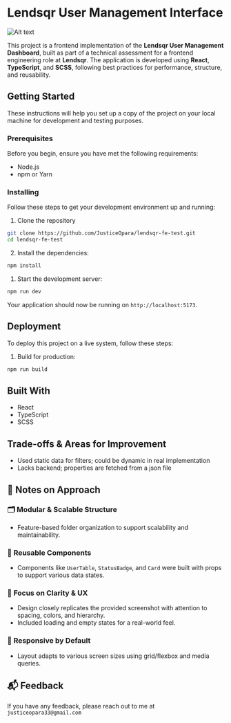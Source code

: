 # Lendsqr User Management Interface

![Alt text](./src/assets/leadsqr-screenshot.png)

This project is a frontend implementation of the **Lendsqr User Management Dashboard**, built as part of a technical assessment for a frontend engineering role at **Lendsqr**. The application is developed using **React**, **TypeScript**, and **SCSS**, following best practices for performance, structure, and reusability.

## Getting Started

These instructions will help you set up a copy of the project on your local machine for development and testing purposes.

### Prerequisites

Before you begin, ensure you have met the following requirements:

* Node.js
* npm or Yarn

### Installing

Follow these steps to get your development environment up and running:

1. Clone the repository

```bash
git clone https://github.com/JusticeOpara/lendsqr-fe-test.git
cd lendsqr-fe-test
```

2. Install the dependencies:

```bash
npm install
```

1. Start the development server:

```bash
npm run dev
```

Your application should now be running on `http://localhost:5173`.

## Deployment

To deploy this project on a live system, follow these steps:

1. Build for production:

```bash
npm run build
```

## Built With

* React
* TypeScript
* SCSS

## Trade-offs & Areas for Improvement

* Used static data for filters; could be dynamic in real implementation
* Lacks backend; properties are fetched from a json file

## 🧠 Notes on Approach

### 🗂️ **Modular & Scalable Structure**

* Feature-based folder organization to support scalability and maintainability.

### 🧩 **Reusable Components**

* Components like `UserTable`, `StatusBadge`, and `Card` were built with props to support various data states.

### 🎯 **Focus on Clarity & UX**

* Design closely replicates the provided screenshot with attention to spacing, colors, and hierarchy.
* Included loading and empty states for a real-world feel.

### 📱 **Responsive by Default**

* Layout adapts to various screen sizes using grid/flexbox and media queries.

## 📬 Feedback

If you have any feedback, please reach out to me at `justiceopara33@gmail.com`
